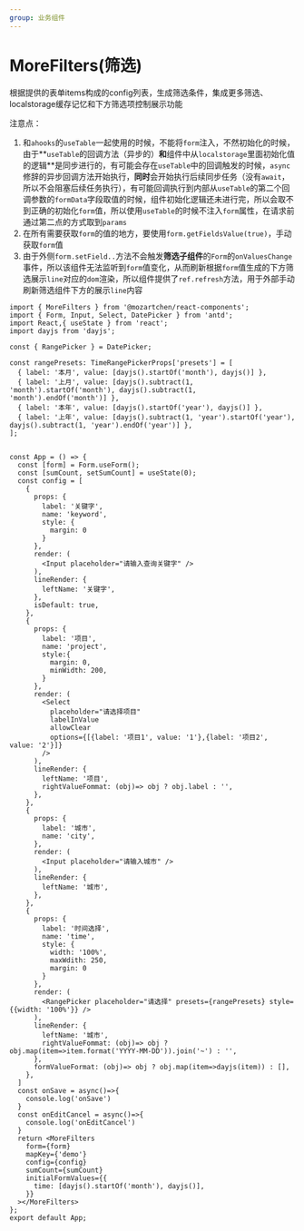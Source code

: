 ```yaml
---
group: 业务组件
---
```

# MoreFilters(筛选)

根据提供的表单items构成的config列表，生成筛选条件，集成更多筛选、localstorage缓存记忆和下方筛选项控制展示功能

注意点：

1. 和`ahooks`的`useTable`一起使用的时候，不能将`form`注入，不然初始化的时候，由于**`useTable`的回调方法（异步的）**和**组件中从`localstorage`里面初始化值的逻辑**是同步进行的，有可能会存在`useTable`中的回调触发的时候，`async`修辞的异步回调方法开始执行，**同时**会开始执行后续同步任务（没有`await`，所以不会阻塞后续任务执行），有可能回调执行到内部从`useTable`的第二个回调参数的`formData`字段取值的时候，组件初始化逻辑还未进行完，所以会取不到正确的初始化`form`值，所以使用`useTable`的时候不注入`form`属性，在请求前通过第二点的方式取到`params`
2. 在所有需要获取`form`的值的地方，要使用`form.getFieldsValue(true)`，手动获取`form`值
3. 由于外侧`form.setField..`方法不会触发**筛选子组件**的`Form`的`onValuesChange`事件，所以该组件无法监听到`form`值变化，从而刷新根据`form`值生成的下方筛选展示`line`对应的`dom`渲染，所以组件提供了`ref.refresh`方法，用于外部手动刷新筛选组件下方的展示`line`内容

```tsx
import { MoreFilters } from '@mozartchen/react-components';
import { Form, Input, Select, DatePicker } from 'antd';
import React,{ useState } from 'react';
import dayjs from 'dayjs';

const { RangePicker } = DatePicker;

const rangePresets: TimeRangePickerProps['presets'] = [
  { label: '本月', value: [dayjs().startOf('month'), dayjs()] },
  { label: '上月', value: [dayjs().subtract(1, 'month').startOf('month'), dayjs().subtract(1, 'month').endOf('month')] },
  { label: '本年', value: [dayjs().startOf('year'), dayjs()] },
  { label: '上年', value: [dayjs().subtract(1, 'year').startOf('year'), dayjs().subtract(1, 'year').endOf('year')] },
];


const App = () => {
  const [form] = Form.useForm();
  const [sumCount, setSumCount] = useState(0);
  const config = [
    {
      props: {
        label: '关键字',
        name: 'keyword',
        style: {
          margin: 0
        }
      },
      render: (
        <Input placeholder="请输入查询关键字" />
      ),
      lineRender: {
        leftName: '关键字',
      },
      isDefault: true,
    },
    {
      props: {
        label: '项目',
        name: 'project',
        style:{
          margin: 0,
          minWidth: 200,
        }
      },
      render: (
        <Select 
          placeholder="请选择项目" 
          labelInValue 
          allowClear 
          options={[{label: '项目1', value: '1'},{label: '项目2', value: '2'}]}
        />
      ),
      lineRender: {
        leftName: '项目',
        rightValueFommat: (obj)=> obj ? obj.label : '',
      },
    },
    {
      props: {
        label: '城市',
        name: 'city',
      },
      render: (
        <Input placeholder="请输入城市" />
      ),
      lineRender: {
        leftName: '城市',
      },
    },
    {
      props: {
        label: '时间选择',
        name: 'time',
        style: {
          width: '100%',
          maxWdith: 250,
          margin: 0
        }
      },
      render: (
        <RangePicker placeholder="请选择" presets={rangePresets} style={{width: '100%'}} />
      ),
      lineRender: {
        leftName: '城市',
        rightValueFommat: (obj)=> obj ? obj.map(item=>item.format('YYYY-MM-DD')).join('~') : '',
      },
      formValueFormat: (obj)=> obj ? obj.map(item=>dayjs(item)) : [],
    },
  ]
  const onSave = async()=>{
    console.log('onSave')
  }
  const onEditCancel = async()=>{
    console.log('onEditCancel')
  }
  return <MoreFilters
    form={form}
    mapKey={'demo'}
    config={config}
    sumCount={sumCount}
    initialFormValues={{
      time: [dayjs().startOf('month'), dayjs()],
    }}
  ></MoreFilters>
};
export default App;
```